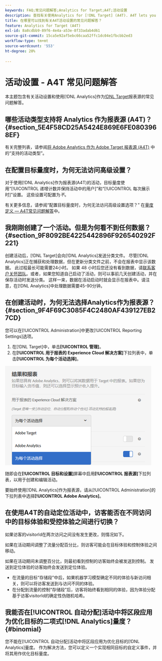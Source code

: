 ```yaml
---
keywords: FAQ;常见问题解答;Analytics for Target;A4T;活动设置
description: 查找有关使用Analytics for [!DNL Target] (A4T). A4T lets you use Analytics reporting for [!DNL Target] 活动时活动设置的问题解答。
title: 在哪里可以找到有关A4T活动设置的常见问题解答？
feature: Analytics for Target (A4T)
exl-id: 8a8cdbb9-89f6-4e4a-a53e-8f33adab4d61
source-git-commit: 15ca5e92af5ebc66caa52ffc1dc04e1fbcbb2ed3
workflow-type: tm+mt
source-wordcount: '553'
ht-degree: 20%

---
```


# 活动设置 - A4T 常见问题解答

本主题包含有关活动设置和使用[!DNL Analytics]作为[!DNL Target](A4T)报表源的常见问题解答。

## 哪些活动类型支持将 Analytics 作为报表源 (A4T)？ {#section_5E4F58CD25A5424E869E6FE0803968EF}

有关完整列表，请参阅[将 Adobe Analytics 作为 Adobe Target 报表源 (A4T)](/help/c-integrating-target-with-mac/a4t/a4t.md#concept_7540C8C04259434AB6EE33B09F47A1DE) 中的“支持的活动类型”。

## 在配置目标量度时，为何无法访问高级设置？

对于使用[!DNL Analytics]作为报表源(A4T)的活动，目标量度使用“[!UICONTROL 递增计数并保持活动中的用户]”和“[!UICONTROL 每次展示时]”设置。 这些设置可配置为&#x200B;*不*。

有关更多信息，请参阅“配置目标量度时，为何无法访问高级设置选项？” 在[量度定义 — A4T常见问题解答](/help/c-integrating-target-with-mac/a4t/r-a4t-faq/a4t-faq-metric-definition.md)中。

## 我刚刚创建了一个活动。但是为何看不到任何数据？ {#section_9F8092BE4225442896F926540292F221}

创建活动后，[!DNL Target]会向[!DNL Analytics]发送分类文件。 尽管[!DNL Analytics]正在捕获和处理数据，但在更新分类文件之前，不会在报表中显示该数据。 此过程最长可能需要24小时。 如果 48 小时后您还没有看到数据，请[联系客户关怀团队](/help/cmp-resources-and-contact-information.md#reference_ACA3391A00EF467B87930A450050077C)。或者，如果您知道自己启动了活动，则可以事前几天创建活动，并在保存活动时发送分类。 这样一来，数据在活动启动时就会显示在报表中。请注意，在[!DNL Analytics]中处理数据需要45-90分钟。

## 在创建活动时，为何无法选择Analytics作为报表源？ {#section_9F4F69C3085F4C2480AF439127EB27CD}

您可以在[!UICONTROL Administration]中更改[!UICONTROL Reporting Settings]选项。

1. 在[!DNL Target]中，单击&#x200B;**[!UICONTROL 管理]**。
1. 在&#x200B;**[!UICONTROL 用于报表的 Experience Cloud 解决方案]**&#x200B;下拉列表中，单击&#x200B;**[!UICONTROL 为每个活动选择]**。

![](assets/select-per-activity.png)

随即会在&#x200B;**[!UICONTROL 目标和设置]**&#x200B;屏幕中启用&#x200B;**[!UICONTROL 报表源]**&#x200B;下拉列表，以用于创建和编辑活动。

要始终使用[!DNL Analytics]作为报表源，请从[!UICONTROL Administration]的下拉列表中选择&#x200B;**[!UICONTROL Adobe Analytics]**。

## 在使用A4T的自动定位活动中，访客能否在不同访问中的目标体验和受控体验之间进行切换？

如果访客的visitorId在两次访问之间没有发生更改，则情况如下。

如果在活动期间调整了流量分配百分比，则访客可能会在目标体验和控制体验之间移动。

如果在活动期间未调整百分比，则最初看到控制的访客始终会被发送到控制。 发送到定位体验的访客始终会发送到定位体验。

* 在流量的目标“存储段”中后，如果机器学习模型确定不同的体验与新访问相关，则可以将访客发送到与访问不同的体验。
* 在分配到流量的控制“存储段”后，访客将始终看到相同的体验，因为体验分配基于访客visitorId的确定性伪随机哈希。


## 我能否在[!UICONTROL 自动分配]活动中将区段应用为优化目标的二项式[!DNL Analytics]量度？ {#binomial}

您不能在[!UICONTROL 自动分配]活动中将区段应用为优化目标的[!DNL Analytics]量度。 作为解决方法，您可以定义一个实现相同目标的自定义事件，并将其用作优化目标量度。